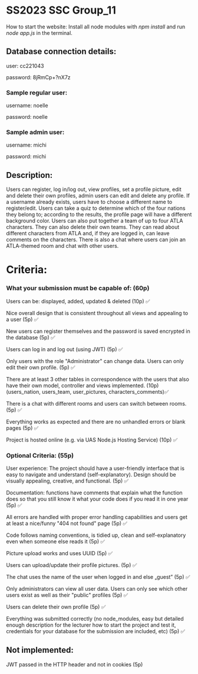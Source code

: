 # SS2023 SSC Group_11


How to start the website:
Install all node modules with _npm install_ and run _node app.js_ in the terminal.

## Database connection details:

user: cc221043

password: 8jRmCp+?nX7z


### Sample regular user:

username: noelle

password: noelle


### Sample admin user:

username: michi

password: michi



## Description:

Users can register, log in/log out, view profiles, set a profile picture, edit and delete their own profiles, admin users can edit and delete any profile. If a username already exists, users have to choose a different name to register/edit. Users can take a quiz to determine which of the four nations they belong to; according to the results, the profile page will have a different background color.
Users can also put together a team of up to four ATLA characters. They can also delete their own teams. They can read about different characters from ATLA and, if they are logged in, can leave comments on the characters. There is also a chat where users can join an ATLA-themed room and chat with other users.

# Criteria:
### What your submission must be capable of: (60p)

Users can be: displayed, added, updated & deleted (10p) ✅

Nice overall design that is consistent throughout all views and appealing to a user (5p) ✅

New users can register themselves and the password is saved encrypted in the database (5p) ✅

Users can log in and log out (using JWT) (5p) ✅

Only users with the role "Administrator" can change data. Users can only edit their own profile. (5p) ✅

There are at least 3 other tables in correspondence with the users that also have their own model, controller and views implemented. (10p) (users_nation, users_team, user_pictures, characters_comments)✅

There is a chat with different rooms and users can switch between rooms. (5p) ✅

Everything works as expected and there are no unhandled errors or blank pages (5p) ✅

Project is hosted online (e.g. via UAS Node.js Hosting Service) (10p) ✅


### Optional Criteria: (55p)

User experience: The project should have a user-friendly interface that is easy to navigate and understand (self-explanatory). Design should be visually appealing, creative, and functional. (5p) ✅

Documentation: functions have comments that explain what the function does so that you still know it what your code does if you read it in one year (5p) ✅

All errors are handled with proper error handling capabilities and users get at least a nice/funny "404 not found" page (5p) ✅

Code follows naming conventions, is tidied up, clean and self-explanatory even when someone else reads it (5p) ✅

Picture upload works and uses UUID (5p) ✅

Users can upload/update their profile pictures. (5p) ✅

The chat uses the name of the user when logged in and else „guest” (5p) ✅

Only administrators can view all user data. Users can only see which other users exist as well as their "public" profiles (5p) ✅

Users can delete their own profile (5p) ✅

Everything was submitted correctly (no node_modules, easy but detailed enough description for the lecturer how to start the project and test it, credentials for your database for the submission are included, etc) (5p) ✅




## Not implemented:

JWT passed in the HTTP header and not in cookies (5p) 
